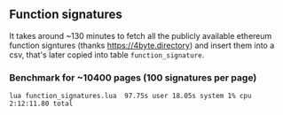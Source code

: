 ## Function signatures
It takes around ~130 minutes to fetch all the publicly available ethereum function signtures (thanks https://4byte.directory) and insert them into a csv, that's later copied into table `function_signature`.

### Benchmark for ~10400 pages (100 signatures per page)
```
lua function_signatures.lua  97.75s user 18.05s system 1% cpu 2:12:11.80 total
```
